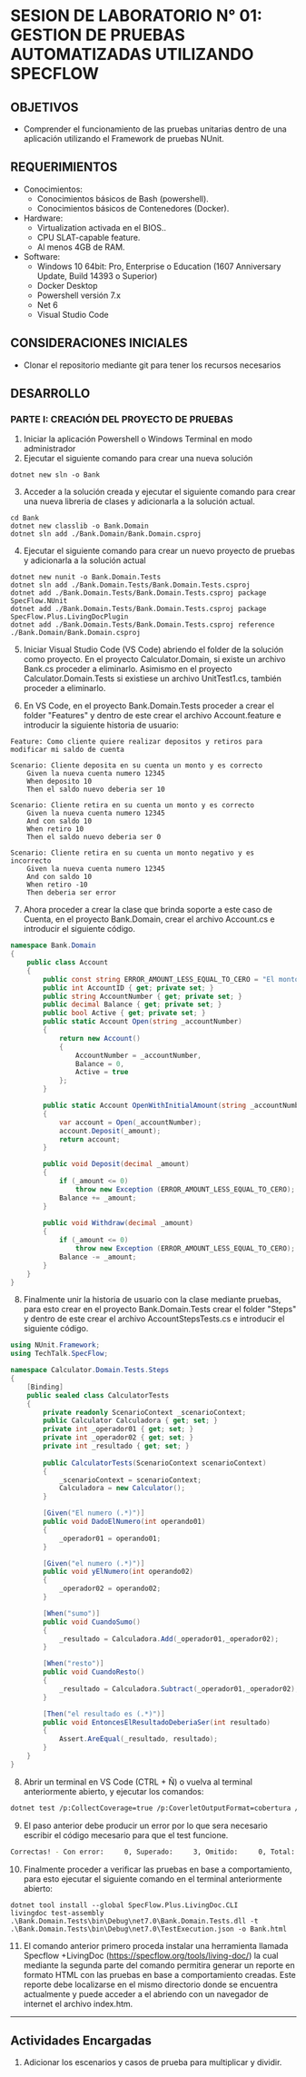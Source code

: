 # SESION DE LABORATORIO N° 01: GESTION DE PRUEBAS AUTOMATIZADAS UTILIZANDO SPECFLOW

## OBJETIVOS
  * Comprender el funcionamiento de las pruebas unitarias dentro de una aplicación utilizando el Framework de pruebas NUnit.

## REQUERIMIENTOS
  * Conocimientos: 
    - Conocimientos básicos de Bash (powershell).
    - Conocimientos básicos de Contenedores (Docker).
  * Hardware:
    - Virtualization activada en el BIOS..
    - CPU SLAT-capable feature.
    - Al menos 4GB de RAM.
  * Software:
    - Windows 10 64bit: Pro, Enterprise o Education (1607 Anniversary Update, Build 14393 o Superior)
    - Docker Desktop 
    - Powershell versión 7.x
    - Net 6
    - Visual Studio Code

## CONSIDERACIONES INICIALES
  * Clonar el repositorio mediante git para tener los recursos necesarios

## DESARROLLO

### PARTE I: CREACIÓN DEL PROYECTO DE PRUEBAS

1. Iniciar la aplicación Powershell o Windows Terminal en modo administrador 
2. Ejecutar el siguiente comando para crear una nueva solución
```
dotnet new sln -o Bank
```
3. Acceder a la solución creada y ejecutar el siguiente comando para crear una nueva libreria de clases y adicionarla a la solución actual.
```
cd Bank
dotnet new classlib -o Bank.Domain
dotnet sln add ./Bank.Domain/Bank.Domain.csproj
```
4. Ejecutar el siguiente comando para crear un nuevo proyecto de pruebas y adicionarla a la solución actual
```
dotnet new nunit -o Bank.Domain.Tests
dotnet sln add ./Bank.Domain.Tests/Bank.Domain.Tests.csproj
dotnet add ./Bank.Domain.Tests/Bank.Domain.Tests.csproj package SpecFlow.NUnit
dotnet add ./Bank.Domain.Tests/Bank.Domain.Tests.csproj package SpecFlow.Plus.LivingDocPlugin
dotnet add ./Bank.Domain.Tests/Bank.Domain.Tests.csproj reference ./Bank.Domain/Bank.Domain.csproj
```
5. Iniciar Visual Studio Code (VS Code) abriendo el folder de la solución como proyecto. En el proyecto Calculator.Domain, si existe un archivo Bank.cs proceder a eliminarlo. Asimismo en el proyecto Calculator.Domain.Tests si existiese un archivo UnitTest1.cs, también proceder a eliminarlo.

6. En VS Code, en el proyecto Bank.Domain.Tests proceder a crear el folder "Features" y dentro de este crear el archivo Account.feature e introducir la siguiente historia de usuario:
```Gherkin
Feature: Como cliente quiere realizar depositos y retiros para modificar mi saldo de cuenta

Scenario: Cliente deposita en su cuenta un monto y es correcto
	Given la nueva cuenta numero 12345
	When deposito 10
	Then el saldo nuevo deberia ser 10

Scenario: Cliente retira en su cuenta un monto y es correcto
	Given la nueva cuenta numero 12345
    And con saldo 10
	When retiro 10
	Then el saldo nuevo deberia ser 0

Scenario: Cliente retira en su cuenta un monto negativo y es incorrecto
	Given la nueva cuenta numero 12345
    And con saldo 10
	When retiro -10
	Then deberia ser error
 ```
7. Ahora proceder a crear la clase que brinda soporte a este caso de Cuenta, en el proyecto Bank.Domain, crear el archivo Account.cs e introducir el siguiente código.
```C#
namespace Bank.Domain
{
    public class Account
    {
        public const string ERROR_AMOUNT_LESS_EQUAL_TO_CERO = "El monto no puede ser menor o igual a 0";
        public int AccountID { get; private set; }
        public string AccountNumber { get; private set; }
        public decimal Balance { get; private set; }
        public bool Active { get; private set; }
        public static Account Open(string _accountNumber)
        {
            return new Account()
            {
                AccountNumber = _accountNumber,
                Balance = 0,
                Active = true
            };
        }

        public static Account OpenWithInitialAmount(string _accountNumber, decimal _amount)
        {
            var account = Open(_accountNumber);
            account.Deposit(_amount);
            return account;
        }

        public void Deposit(decimal _amount)
        {
            if (_amount <= 0)
                throw new Exception (ERROR_AMOUNT_LESS_EQUAL_TO_CERO);
            Balance += _amount;
        }
        
        public void Withdraw(decimal _amount)
        {
            if (_amount <= 0)
                throw new Exception (ERROR_AMOUNT_LESS_EQUAL_TO_CERO);
            Balance -= _amount;
        }
    }
}
```
8. Finalmente unir la historia de usuario con la clase mediante pruebas, para esto crear en el proyecto Bank.Domain.Tests crear el folder "Steps" y dentro de este crear el archivo AccountStepsTests.cs e introducir el siguiente código.
```C#
using NUnit.Framework;
using TechTalk.SpecFlow;

namespace Calculator.Domain.Tests.Steps
{
    [Binding]
    public sealed class CalculatorTests
    {
        private readonly ScenarioContext _scenarioContext;
        public Calculator Calculadora { get; set; }
        private int _operador01 { get; set; }
        private int _operador02 { get; set; }
        private int _resultado { get; set; }
        
        public CalculatorTests(ScenarioContext scenarioContext)
        {
            _scenarioContext = scenarioContext;
            Calculadora = new Calculator();
        }

        [Given("El numero (.*)")]
        public void DadoElNumero(int operando01)
        {
            _operador01 = operando01;
        }

        [Given("el numero (.*)")]
        public void yElNumero(int operando02)
        {
            _operador02 = operando02;
        }

        [When("sumo")]
        public void CuandoSumo()
        {
            _resultado = Calculadora.Add(_operador01,_operador02);
        }

        [When("resto")]
        public void CuandoResto()
        {
            _resultado = Calculadora.Subtract(_operador01,_operador02);
        }

        [Then("el resultado es (.*)")]
        public void EntoncesElResultadoDeberiaSer(int resultado)
        {
            Assert.AreEqual(_resultado, resultado);
        }        
    }
}
```

8. Abrir un terminal en VS Code (CTRL + Ñ) o vuelva al terminal anteriormente abierto, y ejecutar los comandos:
```Bash
dotnet test /p:CollectCoverage=true /p:CoverletOutputFormat=cobertura /p:CoverletOutput=..\Cobertura\
```
9. El paso anterior debe producir un error por lo que sera necesario escribir el código mecesario para que el test funcione. 
```Bash
Correctas! - Con error:     0, Superado:     3, Omitido:     0, Total:     3, Duración: 45 ms
```
10. Finalmente proceder a verificar las pruebas en base a comportamiento, para esto ejecutar el siguiente comando en el terminal anteriormente abierto:
```
dotnet tool install --global SpecFlow.Plus.LivingDoc.CLI
livingdoc test-assembly .\Bank.Domain.Tests\bin\Debug\net7.0\Bank.Domain.Tests.dll -t .\Bank.Domain.Tests\bin\Debug\net7.0\TestExecution.json -o Bank.html
```
11. El comando anterior primero proceda instalar una herramienta llamada Specflow +LivingDoc  (https://specflow.org/tools/living-doc/) la cual mediante la segunda parte del comando permitira generar un reporte en formato HTML con las pruebas en base a comportamiento creadas. Este reporte debe localizarse en el mismo directorio donde se encuentra actualmente y puede acceder a el abriendo con un navegador de internet el archivo index.htm.

---
## Actividades Encargadas
1. Adicionar los escenarios y casos de prueba para multiplicar y dividir.
